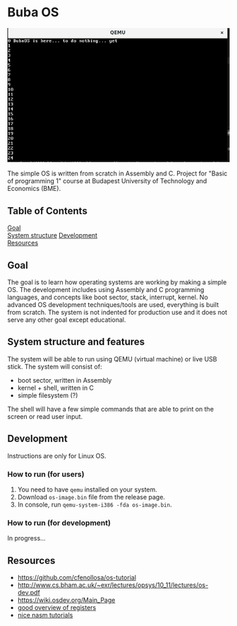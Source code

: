 # Buba OS

![not very impressive screenshot](main.png)

The simple OS is written from scratch in Assembly and C. Project for "Basic of programming 1" course at Budapest University of Technology and Economics (BME).

## Table of Contents

[Goal](#goal)  
[System structure](#structure)
[Development](#dev)  
[Resources](#resources)

## Goal

The goal is to learn how operating systems are working by making a simple OS.
The development includes using Assembly and C programming languages, and concepts like boot sector, stack, interrupt, kernel. No advanced OS development techniques/tools are used, everything is built from scratch. The system is not indented for production use and it does not serve any other goal except educational.

<a name="structure"/>

## System structure and features

The system will be able to run using QEMU (virtual machine) or live USB stick. The system will consist of:

- boot sector, written in Assembly
- kernel + shell, written in C
- simple filesystem (?)

The shell will have a few simple commands that are able to print on the screen or read user input.

<a name="dev"/>

## Development

Instructions are only for Linux OS.

### How to run (for users)

1. You need to have `qemu` installed on your system.
2. Download `os-image.bin` file from the release page.
3. In console, run `qemu-system-i386 -fda os-image.bin`.

### How to run (for development)

In progress...

<a name="resources"/>

## Resources

- https://github.com/cfenollosa/os-tutorial
- http://www.cs.bham.ac.uk/~exr/lectures/opsys/10_11/lectures/os-dev.pdf
- https://wiki.osdev.org/Main_Page
- [good overview of registers](https://wiki.skullsecurity.org/Registers)
- [nice nasm tutorials](https://cs.lmu.edu/~ray/notes/nasmtutorial/)
